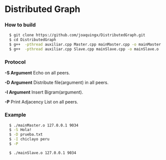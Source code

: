 # Distributed Graph
### How to build
```sh
  $ git clone https://github.com/joaquingx/DistributedGraph.git
  $ cd DistributedGraph
  $ g++  -pthread auxiliar.cpp Master.cpp mainMaster.cpp -o mainMaster.o     
  $ g++  -pthread auxiliar.cpp Slave.cpp mainSlave.cpp -o mainSlave.o  
```

### Protocol
**-S Argument** Echo on all peers.

**-D Argument** Distribute file(argument) in all peers.

**-I Argument** Insert Bigram(argument).

**-P** Print Adjacency List on all peers.

### Example
```sh
  $ ./mainMaster.o 127.0.0.1 9034
  $ -S Hola!
  $ -D prueba.txt
  $ -I chiclayo peru
  $ -P
```
```sh
  $ ./mainSlave.o 127.0.0.1 9034
```
